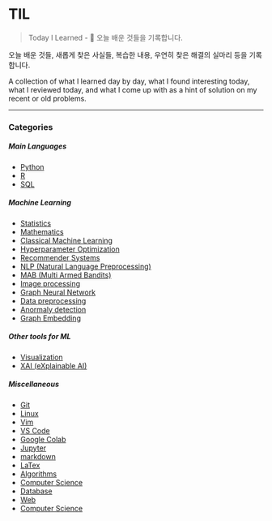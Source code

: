 TIL
===

> Today I Learned - :memo: 오늘 배운 것들을 기록합니다.

오늘 배운 것들, 새롭게 찾은 사실들, 복습한 내용, 우연히 찾은 해결의 실마리 등을 기록합니다.

A collection of what I learned day by day, what I found interesting today, what I reviewed today, and what I come up with as a hint of solution on my recent or old problems.

---

### Categories

##### Main Languages

-	[Python](#python)
-	[R](#R)
-	[SQL](#sql)

##### Machine Learning

-	[Statistics](#statistics)
-	[Mathematics](#math)
-	[Classical Machine Learning](#classicalml)
-	[Hyperparameter Optimization](#hptuning)
-	[Recommender Systems](#Recsys)
-	[NLP (Natural Language Preprocessing)](#NLP)
-	[MAB (Multi Armed Bandits)](#MAB)
-	[Image processing](#imageprocessing)
-	[Graph Neural Network](#graphnn)
-	[Data preprocessing](#preprocessing)
-	[Anormaly detection](#anormaly)
-	[Graph Embedding](#graphnetworks)

##### Other tools for ML

-	[Visualization](#Visualization)
-	[XAI (eXplainable AI)](#XAI)

##### Miscellaneous

-	[Git](#git)
-	[Linux](#linux)
-	[Vim](#vim)
-	[VS Code](#vscode)
-	[Google Colab](#colab)
-	[Jupyter](#jupyter)
-	[markdown](#markdown)
-	[LaTex](#latex)
-	[Algorithms](#algorithms)
-	[Computer Science](#cs)
-	[Database](#db)
-	[Web](#web)
-	[Computer Science](#cs)

<!-- ### Python -->

<!-- - [-](ack/ack-bar.md) -->

